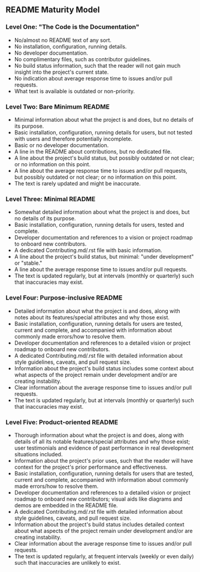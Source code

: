 ## README Maturity Model

### Level One: "The Code is the Documentation"
- No/almost no README text of any sort.
- No installation, configuration, running details.
- No developer documentation.
- No complimentary files, such as contributor guidelines.
- No build status information, such that the reader will not gain much insight into the project's current state.
- No indication about average response time to issues and/or pull requests.
- What text is available is outdated or non-priority.

### Level Two: Bare Minimum README
- Minimal information about what the project is and does, but no details of its purpose.
- Basic installation, configuration, running details for users, but not tested with users and therefore potentially incomplete.
- Basic or no developer documentation.
- A line in the README about contributions, but no dedicated file.
- A line about the project's build status, but possibly outdated or not clear; or no information on this point.
- A line about the average response time to issues and/or pull requests, but possibly outdated or not clear; or no information on this point.
- The text is rarely updated and might be inaccurate.

### Level Three: Minimal README
- Somewhat detailed information about what the project is and does, but no details of its purpose.
- Basic installation, configuration, running details for users, tested and complete.
- Developer documentation and references to a vision or project roadmap to onboard new contributors.
- A dedicated Contributing.md/.rst file with basic information.
- A line about the project's build status, but minimal: "under development" or "stable."
- A line about the average response time to issues and/or pull requests.
- The text is updated regularly, but at intervals (monthly or quarterly) such that inaccuracies may exist.

### Level Four: Purpose-inclusive README
- Detailed information about what the project is and does, along with notes about its features/special attributes and why those exist.
- Basic installation, configuration, running details for users are tested, current and complete, and accompanied with information about commonly made errors/how to resolve them.
- Developer documentation and references to a detailed vision or project roadmap to onboard new contributors.
- A dedicated Contributing.md/.rst file with detailed information about style guidelines, caveats, and pull request size.
- Information about the project's build status includes some context about what aspects of the project remain under development and/or are creating instability.
- Clear information about the average response time to issues and/or pull requests.
- The text is updated regularly, but at intervals (monthly or quarterly) such that inaccuracies may exist.

### Level Five: Product-oriented README
- Thorough information about what the project is and does, along with details of all its notable features/special attributes and why those exist; user testimonials and evidence of past performance in real development situations included.
- Information about the project's prior uses, such that the reader will have context for the project's prior performance and effectiveness.
- Basic installation, configuration, running details for users that are tested, current and complete, accompanied with information about commonly made errors/how to resolve them.
- Developer documentation and references to a detailed vision or project roadmap to onboard new contributors; visual aids like diagrams and demos are embedded in the README file.
- A dedicated Contributing.md/.rst file with detailed information about style guidelines, caveats, and pull request size.
- Information about the project's build status includes detailed context about what aspects of the project remain under development and/or are creating instability.
- Clear information about the average response time to issues and/or pull requests.
- The text is updated regularly, at frequent intervals (weekly or even daily) such that inaccuracies are unlikely to exist.


